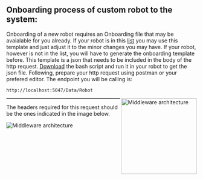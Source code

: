 ## Onboarding process of custom robot to the system:

Onboarding of a new robot requires an Onboarding file that may be avaialable for you already. If your robot is in this [list](https://github.com/5G-ERA/middleware/tree/main/docs/1_Middleware/1_Onboarding/AvailableRobots) you may use this template and just adjust it to the minor changes you may have. If your robot, however is not in the list, you will have to generate the onboarding template before. This template is a json that needs to be included in the body of the http request. [Download](https://github.com/5G-ERA/middleware/blob/main/util/onboardingRobot.sh) the bash script and run it in your robot to get the json file. Following, prepare your http request using postman or your prefered editor. The endpoint you will be calling is:

```
http://localhost:5047/Data/Robot
````

<p align="left">
  <img src="img/OnboardRobot.png" height="200rm" align="right" alt="Middleware architecture"/>
</p>

___
The headers required for this request should be the ones indicated in the image below.

<p align="left">
  <img src="img/OnboardingRobotHeaders.png" alt="Middleware architecture"/>
</p>

